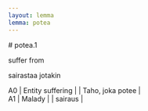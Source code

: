 ```yaml
---
layout: lemma
lemma: potea
---
```


<div class="sense">
# <span class="sensename">potea.1</span>

<span class="description">suffer from</span>

<span class="description">sairastaa jotakin</span>

A0 | Entity suffering |   | Taho, joka potee |  
A1 | Malady |   | sairaus |  

</div>

